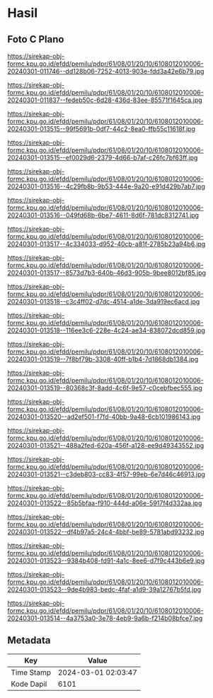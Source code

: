 # Hasil

## Foto C Plano

https://sirekap-obj-formc.kpu.go.id/efdd/pemilu/pdpr/61/08/01/20/10/6108012010006-20240301-011746--dd128b06-7252-4013-903e-fdd3a42e6b79.jpg

https://sirekap-obj-formc.kpu.go.id/efdd/pemilu/pdpr/61/08/01/20/10/6108012010006-20240301-011837--fedeb50c-6d28-436d-83ee-85571f1645ca.jpg

https://sirekap-obj-formc.kpu.go.id/efdd/pemilu/pdpr/61/08/01/20/10/6108012010006-20240301-013515--99f5691b-0df7-44c2-8ea0-ffb55c11618f.jpg

https://sirekap-obj-formc.kpu.go.id/efdd/pemilu/pdpr/61/08/01/20/10/6108012010006-20240301-013515--ef0029d6-2379-4d66-b7af-c26fc7bf63ff.jpg

https://sirekap-obj-formc.kpu.go.id/efdd/pemilu/pdpr/61/08/01/20/10/6108012010006-20240301-013516--4c29fb8b-9b53-444e-9a20-e91d429b7ab7.jpg

https://sirekap-obj-formc.kpu.go.id/efdd/pemilu/pdpr/61/08/01/20/10/6108012010006-20240301-013516--049fd68b-6be7-4611-8d6f-781dc8312741.jpg

https://sirekap-obj-formc.kpu.go.id/efdd/pemilu/pdpr/61/08/01/20/10/6108012010006-20240301-013517--4c334033-d952-40cb-a81f-2785b23a94b6.jpg

https://sirekap-obj-formc.kpu.go.id/efdd/pemilu/pdpr/61/08/01/20/10/6108012010006-20240301-013517--8573d7b3-640b-46d3-905b-9bee8012bf85.jpg

https://sirekap-obj-formc.kpu.go.id/efdd/pemilu/pdpr/61/08/01/20/10/6108012010006-20240301-013518--c3c4ff02-d7dc-4514-a1de-3da919ec6acd.jpg

https://sirekap-obj-formc.kpu.go.id/efdd/pemilu/pdpr/61/08/01/20/10/6108012010006-20240301-013518--116ee3c6-228e-4c24-ae34-838072dcd859.jpg

https://sirekap-obj-formc.kpu.go.id/efdd/pemilu/pdpr/61/08/01/20/10/6108012010006-20240301-013519--7f8bf79b-3308-40ff-b1b4-7d1868db1384.jpg

https://sirekap-obj-formc.kpu.go.id/efdd/pemilu/pdpr/61/08/01/20/10/6108012010006-20240301-013519--80368c3f-8add-4c6f-9e57-c0cebfbec555.jpg

https://sirekap-obj-formc.kpu.go.id/efdd/pemilu/pdpr/61/08/01/20/10/6108012010006-20240301-013520--ad2ef501-f7fd-40bb-9a48-6cb101986143.jpg

https://sirekap-obj-formc.kpu.go.id/efdd/pemilu/pdpr/61/08/01/20/10/6108012010006-20240301-013521--488a2fed-620a-456f-a128-ee9d49343552.jpg

https://sirekap-obj-formc.kpu.go.id/efdd/pemilu/pdpr/61/08/01/20/10/6108012010006-20240301-013521--c3deb803-cc83-4f57-99eb-6e7d46c46913.jpg

https://sirekap-obj-formc.kpu.go.id/efdd/pemilu/pdpr/61/08/01/20/10/6108012010006-20240301-013522--85b5bfaa-f910-444d-a06e-5917f4d332aa.jpg

https://sirekap-obj-formc.kpu.go.id/efdd/pemilu/pdpr/61/08/01/20/10/6108012010006-20240301-013522--df4b97a5-24c4-4bbf-be89-5781abd93232.jpg

https://sirekap-obj-formc.kpu.go.id/efdd/pemilu/pdpr/61/08/01/20/10/6108012010006-20240301-013523--9384b408-fd91-4a1c-8ee6-d7f9c443b6e9.jpg

https://sirekap-obj-formc.kpu.go.id/efdd/pemilu/pdpr/61/08/01/20/10/6108012010006-20240301-013523--9de4b983-bedc-4faf-a1d9-39a12767b5fd.jpg

https://sirekap-obj-formc.kpu.go.id/efdd/pemilu/pdpr/61/08/01/20/10/6108012010006-20240301-013514--4a3753a0-3e78-4eb9-9a6b-f214b08bfce7.jpg


## Metadata

| Key        | Value               |
| ---------- | ------------------- |
| Time Stamp | 2024-03-01 02:03:47 |
| Kode Dapil | 6101                |



